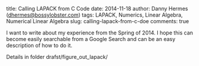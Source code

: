 title: Calling LAPACK from C Code
date: 2014-11-18
author: Danny Hermes (dhermes@bossylobster.com)
tags: LAPACK, Numerics, Linear Algebra, Numerical Linear Algebra
slug: calling-lapack-from-c-doe
comments: true

I want to write about my experience from the Spring of 2014.
I hope this can become easily searchable from a Google
Search and can be an easy description of how to do it.

Details in folder
drafst/figure_out_lapack/
